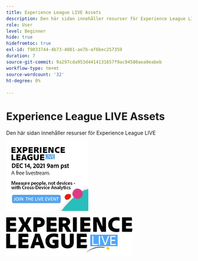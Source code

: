 ```yaml
---
title: Experience League LIVE Assets
description: Den här sidan innehåller resurser för Experience League LIVE
role: User
level: Beginner
hide: true
hidefromtoc: true
exl-id: f9033744-4b73-4081-ae7b-af6bec257359
duration: 7
source-git-commit: 9a297cda953d4414131657f9ac84580aea0eabeb
workflow-type: tm+mt
source-wordcount: '32'
ht-degree: 0%

---
```


# Experience League LIVE Assets

Den här sidan innehåller resurser för Experience League LIVE

![Episod 6 Sidofältet Image](assets/exl-live-ep6-sidebar.jpg)

![Experience League Live-logotyp](assets/exl-live-logo.png)
